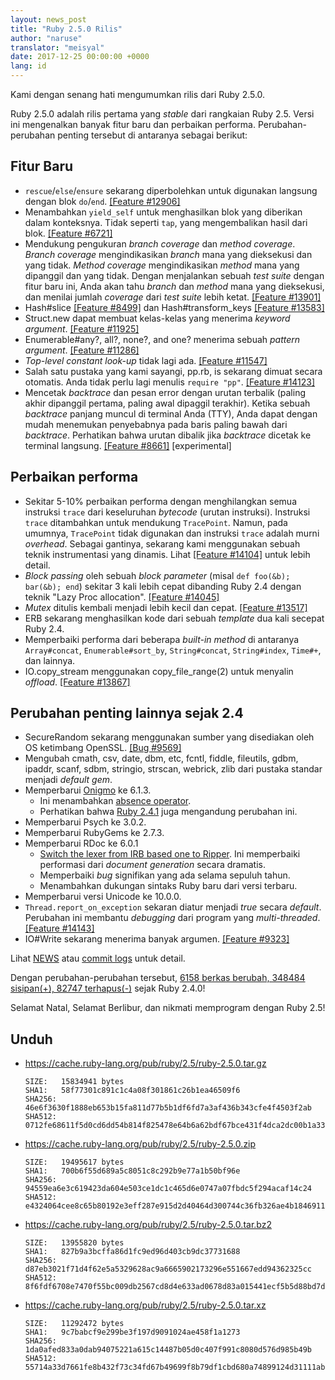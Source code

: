 ```yaml
---
layout: news_post
title: "Ruby 2.5.0 Rilis"
author: "naruse"
translator: "meisyal"
date: 2017-12-25 00:00:00 +0000
lang: id
---
```


Kami dengan senang hati mengumumkan rilis dari Ruby 2.5.0.

Ruby 2.5.0 adalah rilis pertama yang *stable* dari rangkaian Ruby 2.5.
Versi ini mengenalkan banyak fitur baru dan perbaikan performa.
Perubahan-perubahan penting tersebut di antaranya sebagai berikut:

## Fitur Baru

* `rescue`/`else`/`ensure` sekarang diperbolehkan untuk digunakan langsung dengan
  blok `do`/`end`.
  [[Feature #12906]](https://bugs.ruby-lang.org/issues/12906)
* Menambahkan `yield_self` untuk menghasilkan blok yang diberikan dalam konteksnya.
  Tidak seperti `tap`, yang mengembalikan hasil dari blok.
  [[Feature #6721]](https://bugs.ruby-lang.org/issues/6721)
* Mendukung pengukuran *branch coverage* dan *method coverage*.
  *Branch coverage* mengindikasikan *branch* mana yang dieksekusi dan yang tidak.
  *Method coverage* mengindikasikan *method* mana yang dipanggil dan yang tidak.
  Dengan menjalankan sebuah *test suite* dengan fitur baru ini, Anda akan tahu
  *branch* dan *method* mana yang dieksekusi, dan menilai jumlah *coverage* dari
  *test suite* lebih ketat.
  [[Feature #13901]](https://bugs.ruby-lang.org/issues/13901)
* Hash#slice [[Feature #8499]](https://bugs.ruby-lang.org/issues/8499)
  dan Hash#transform_keys [[Feature #13583]](https://bugs.ruby-lang.org/issues/13583)
* Struct.new dapat membuat kelas-kelas yang menerima *keyword argument*.
  [[Feature #11925]](https://bugs.ruby-lang.org/issues/11925)
* Enumerable#any?, all?, none?, and one? menerima sebuah *pattern argument*.
  [[Feature #11286]](https://bugs.ruby-lang.org/issues/11286)
* *Top-level constant look-up* tidak lagi ada.
  [[Feature #11547]](https://bugs.ruby-lang.org/issues/11547)
* Salah satu pustaka yang kami sayangi, pp.rb, is sekarang dimuat secara otomatis.
  Anda tidak perlu lagi menulis `require "pp"`.
  [[Feature #14123]](https://bugs.ruby-lang.org/issues/14123)
* Mencetak *backtrace* dan pesan error dengan urutan terbalik (paling akhir dipanggil pertama,
  paling awal dipaggil terakhir). Ketika sebuah *backtrace* panjang muncul di terminal Anda (TTY),
  Anda dapat dengan mudah menemukan penyebabnya pada baris paling bawah dari *backtrace*.
  Perhatikan bahwa urutan dibalik jika *backtrace* dicetak
  ke terminal langsung.
  [[Feature #8661]](https://bugs.ruby-lang.org/issues/8661) [experimental]

## Perbaikan performa

* Sekitar 5-10% perbaikan performa dengan menghilangkan semua instruksi `trace`
  dari keseluruhan *bytecode* (urutan instruksi).
  Instruksi `trace` ditambahkan untuk mendukung `TracePoint`.
  Namun, pada umumnya, `TracePoint` tidak digunakan dan instruksi `trace`
  adalah murni *overhead*. Sebagai gantinya, sekarang kami menggunakan sebuah teknik
  instrumentasi yang dinamis.
  Lihat [[Feature #14104]](https://bugs.ruby-lang.org/issues/14104) untuk lebih detail.
* *Block passing* oleh sebuah *block parameter* (misal `def foo(&b); bar(&b); end`)
  sekitar 3 kali lebih cepat dibanding Ruby 2.4 dengan teknik "Lazy Proc allocation".
  [[Feature #14045]](https://bugs.ruby-lang.org/issues/14045)
* *Mutex* ditulis kembali menjadi lebih kecil dan cepat.
  [[Feature #13517]](https://bugs.ruby-lang.org/issues/13517)
* ERB sekarang menghasilkan kode dari sebuah *template* dua kali secepat Ruby 2.4.
* Memperbaiki performa dari beberapa *built-in method* di antaranya `Array#concat`,
  `Enumerable#sort_by`, `String#concat`, `String#index`, `Time#+`, dan lainnya.
* IO.copy_stream menggunakan copy_file_range(2) untuk menyalin *offload*.
  [[Feature #13867]](https://bugs.ruby-lang.org/issues/13867)

## Perubahan penting lainnya sejak 2.4

* SecureRandom sekarang menggunakan sumber yang disediakan oleh OS ketimbang OpenSSL.
  [[Bug #9569]](https://bugs.ruby-lang.org/issues/9569)
* Mengubah cmath, csv, date, dbm, etc, fcntl, fiddle, fileutils, gdbm, ipaddr,
  scanf, sdbm, stringio, strscan, webrick, zlib dari pustaka standar
  menjadi *default gem*.
* Memperbarui [Onigmo](https://github.com/k-takata/Onigmo/) ke 6.1.3.
  * Ini menambahkan [absence operator](https://github.com/k-takata/Onigmo/issues/87).
  * Perhatikan bahwa [Ruby 2.4.1](https://www.ruby-lang.org/en/news/2017/03/22/ruby-2-4-1-released/) juga mengandung perubahan ini.
* Memperbarui Psych ke 3.0.2.
* Memperbarui RubyGems ke 2.7.3.
* Memperbarui RDoc ke 6.0.1
  * [Switch the lexer from IRB based one to Ripper](https://github.com/ruby/rdoc/pull/512).
    Ini memperbaiki performasi dari *document generation* secara dramatis.
  * Memperbaiki *bug* signifikan yang ada selama sepuluh tahun.
  * Menambahkan dukungan sintaks Ruby baru dari versi terbaru.
* Memperbarui versi Unicode ke 10.0.0.
* `Thread.report_on_exception` sekaran diatur menjadi *true* secara *default*.
  Perubahan ini membantu *debugging* dari program yang *multi-threaded*.
  [[Feature #14143]](https://bugs.ruby-lang.org/issues/14143)
* IO#Write sekarang menerima banyak argumen.
  [[Feature #9323]](https://bugs.ruby-lang.org/issues/9323)

Lihat [NEWS](https://github.com/ruby/ruby/blob/v2_5_0/NEWS)
atau [commit logs](https://github.com/ruby/ruby/compare/v2_4_0...v2_5_0)
untuk detail.

Dengan perubahan-perubahan tersebut,
[6158 berkas berubah, 348484 sisipan(+), 82747 terhapus(-)](https://github.com/ruby/ruby/compare/v2_4_0...v2_5_0)
sejak Ruby 2.4.0!

Selamat Natal, Selamat Berlibur, dan nikmati memprogram dengan Ruby 2.5!

## Unduh

* <https://cache.ruby-lang.org/pub/ruby/2.5/ruby-2.5.0.tar.gz>

      SIZE:   15834941 bytes
      SHA1:   58f77301c891c1c4a08f301861c26b1ea46509f6
      SHA256: 46e6f3630f1888eb653b15fa811d77b5b1df6fd7a3af436b343cfe4f4503f2ab
      SHA512: 0712fe68611f5d0cd6dd54b814f825478e64b6a62bdf67bce431f4dca2dc00b1a33f77bebfbcd0a151118a1152554ab457decde435b424aa1f004bc0aa40580d

* <https://cache.ruby-lang.org/pub/ruby/2.5/ruby-2.5.0.zip>

      SIZE:   19495617 bytes
      SHA1:   700b6f55d689a5c8051c8c292b9e77a1b50bf96e
      SHA256: 94559ea6e3c619423da604e503ce1dc1c465d6e0747a07fbdc5f294acaf14c24
      SHA512: e4324064cee8c65b80192e3eff287e915d2d40464d300744c36fb326ae4b1846911400a99d4332192d8a217009d3a5209b43eb5e8bc0b739035bef89cc493e84

* <https://cache.ruby-lang.org/pub/ruby/2.5/ruby-2.5.0.tar.bz2>

      SIZE:   13955820 bytes
      SHA1:   827b9a3bcffa86d1fc9ed96d403cb9dc37731688
      SHA256: d87eb3021f71d4f62e5a5329628ac9a6665902173296e551667edd94362325cc
      SHA512: 8f6fdf6708e7470f55bc009db2567cd8d4e633ad0678d83a015441ecf5b5d88bd7da8fb8533a42157ff83b74d00b6dc617d39bbb17fc2c6c12287a1d8eaa0f2c

* <https://cache.ruby-lang.org/pub/ruby/2.5/ruby-2.5.0.tar.xz>

      SIZE:   11292472 bytes
      SHA1:   9c7babcf9e299be3f197d9091024ae458f1a1273
      SHA256: 1da0afed833a0dab94075221a615c14487b05d0c407f991c8080d576d985b49b
      SHA512: 55714a33d7661fe8b432f73c34fd67b49699f8b79df1cbd680a74899124d31111ab0f444677672aac1ba725820182940d485efb2db0bf2bc96737c5d40c54578
